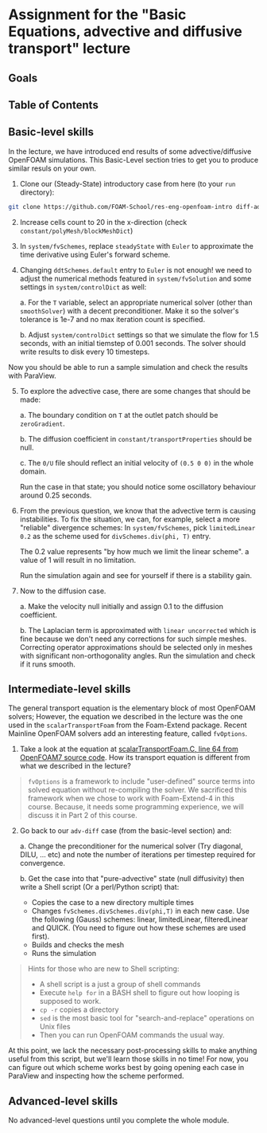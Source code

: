 # Assignment for the "Basic Equations, advective and diffusive transport" lecture

## Goals

## Table of Contents

## Basic-level skills

In the lecture, we have introduced end results of some advective/diffusive
OpenFOAM simulations. This Basic-Level section tries to get you to produce 
similar resuls on your own.

1. Clone our (Steady-State) introductory case from here (to your `run` 
directory):

```bash
git clone https://github.com/FOAM-School/res-eng-openfoam-intro diff-adv
```

2. Increase cells count to 20 in the x-direction 
   (check `constant/polyMesh/blockMeshDict`)

3. In `system/fvSchemes`, replace `steadyState` with `Euler` to approximate
   the time derivative using Euler's forward scheme.

4. Changing `ddtSchemes.default` entry to `Euler` is not enough! we need to
   adjust the numerical methods featured in `system/fvSolution` and some
   settings in `system/controlDict` as well:
   
   a. For the `T` variable, select an appropriate numerical solver (other than
   `smoothSolver`) with a decent preconditioner. Make it so the solver's
   tolerance is 1e-7 and no max iteration count is specified.

   b. Adjust `system/controlDict` settings so that we simulate the flow for 
   1.5 seconds, with an initial tiemstep of 0.001 seconds. The solver should
   write results to disk every 10 timesteps.

Now you should be able to run a sample simulation and check the results with
ParaView.

5. To explore the advective case, there are some changes that should be made:
  
   a. The boundary condition on `T` at the outlet patch should be `zeroGradient`.

   b. The diffusion coefficient in `constant/transportProperties` should be null.

   c. The `0/U` file should reflect an initial velocity of `(0.5 0 0)` in the
   whole domain.

   Run the case in that state; you should notice some oscillatory behaviour
   around 0.25 seconds.

6. From the previous question, we know that the advective term is causing
   instabilities. To fix the situation, we can, for example, select a more 
   "reliable" divergence schemes: In `system/fvSchemes`, pick 
   `limitedLinear 0.2` as the scheme used for `divSchemes.div(phi, T)` entry.

   The 0.2 value represents "by how much we limit the linear scheme". a value
   of 1 will result in no limitation.

   Run the simulation again and see for yourself if there is a stability gain.
  
7. Now to the diffusion case.

   a. Make the velocity null initially and assign 0.1 to the diffusion
   coefficient.

   b. The Laplacian term is approximated with `linear uncorrected` which is fine
   because we don't need any corrections for such simple meshes. Correcting
   operator approximations should be selected only in meshes with significant
   non-orthogonality angles. Run the simulation and check if it runs smooth.

## Intermediate-level skills

The general transport equation is the elementary block of most OpenFOAM solvers;
However, the equation we described in the lecture was the one used in the
`scalarTransportFoam` from the Foam-Extend package. Recent Mainline OpenFOAM
solvers add an interesting feature, called `fvOptions`.

1. Take a look at the equation at 
   [scalarTransportFoam.C, line 64 from OpenFOAM7 source code](https://github.com/OpenFOAM/OpenFOAM-7/blob/master/applications/solvers/basic/scalarTransportFoam/scalarTransportFoam.C#L62).
   How its transport equation is different from what we described in the
   lecture?

> `fvOptions` is a framework to include "user-defined" source terms into
> solved equation without re-compiling the solver.
> We sacrificed this framework when we chose to work with Foam-Extend-4 in
> this course. Because, it needs some programming experience, we will discuss
> it in Part 2 of this course.

2. Go back to our `adv-diff` case (from the basic-level section) and:
   
   a. Change the preconditioner for the numerical solver (Try diagonal, DILU,
   ... etc) and note the number of iterations per timestep required for
   convergence.

   b. Get the case into that "pure-advective" state (null diffusivity)
      then write a Shell script (Or a perl/Python script) that:
      
	  - Copies the case to a new directory multiple times
	  - Changes `fvSchemes.divSchemes.div(phi,T)` in each new case. Use the 
	    following (Gauss) schemes: linear, limitedLinear, filteredLinear and QUICK.
		(You need to figure out how these schemes are used first).
	  - Builds and checks the mesh
	  - Runs the simulation

> Hints for those who are new to Shell scripting:
> - A shell script is a just a group of shell commands
> - Execute `help for` in a BASH shell to figure out how looping is supposed to
>   work.
> - `cp -r` copies a directory
> - `sed` is the most basic tool for "search-and-replace" operations on Unix
>   files
> - Then you can run OpenFOAM commands the usual way.

At this point, we lack the necessary post-processing skills to make anything
useful from this script, but we'll learn those skills in no time!
For now, you can figure out which scheme works best by going opening each case
in ParaView and inspecting how the scheme performed.

## Advanced-level skills

No advanced-level questions until you complete the whole module.
